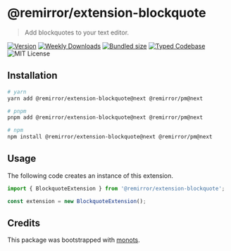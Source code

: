 # @remirror/extension-blockquote

> Add blockquotes to your text editor.

[![Version][version]][npm] [![Weekly Downloads][downloads-badge]][npm] [![Bundled size][size-badge]][size] [![Typed Codebase][typescript]](./src/index.ts) ![MIT License][license]

[version]: https://flat.badgen.net/npm/v/@remirror/extension-blockquote
[npm]: https://npmjs.com/package/@remirror/extension-blockquote
[license]: https://flat.badgen.net/badge/license/MIT/purple
[size]: https://bundlephobia.com/result?p=@remirror/extension-blockquote
[size-badge]: https://flat.badgen.net/bundlephobia/minzip/@remirror/extension-blockquote
[typescript]: https://flat.badgen.net/badge/icon/TypeScript?icon=typescript&label
[downloads-badge]: https://badgen.net/npm/dw/@remirror/extension-blockquote/red?icon=npm

## Installation

```bash
# yarn
yarn add @remirror/extension-blockquote@next @remirror/pm@next

# pnpm
pnpm add @remirror/extension-blockquote@next @remirror/pm@next

# npm
npm install @remirror/extension-blockquote@next @remirror/pm@next
```

## Usage

The following code creates an instance of this extension.

```ts
import { BlockquoteExtension } from '@remirror/extension-blockquote';

const extension = new BlockquoteExtension();
```

## Credits

This package was bootstrapped with [monots].

[monots]: https://github.com/monots/monots

